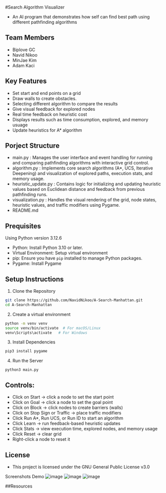 #Search Algorithm Visualizer
- An AI program that demonstrates how self can find best path using different pathfinding algorithms 

## Team Members
- Biplove GC
- Navid Nikoo
- MinJae Kim
- Adam Kaci

##  Key Features
- Set start and end points on a grid
- Draw walls to create obstacles.
- Selecting different algorithm to compare the results
- Give visual feedback for explored nodes
- Real time feedback on heuristic cost
- Displays results such as time consumption, explored, and memory usuage
- Update heuristics for A* algorithm

## Porject Structure
 - main.py : Manages the user interface and event handling for running and comparing pathfinding algorithms with interactive grid control.
 - algorithm.py : Implements core search algorithms (A*, UCS, Iterative Deepening) and visualization of explored paths, execution stats, and memory usage.
 - heuristic_update.py : Contains logic for initializing and updating heuristic values based on Euclidean distance and feedback from previous pathfinding runs.
 - visualization.py : Handles the visual rendering of the grid, node states, heuristic values, and traffic modifiers using Pygame.
 - README.md

## Prequisites

Using Python version 3.12.6
- Python: Install Python 3.10 or later.
- Virtual Environment: Setup virtual environment
- pip: Ensure you have `pip` installed to manage Python packages.
- Pygame: Install Pygame

## Setup Instructions
1. Clone the Repository
```bash
git clone https://github.com/NavidNikoo/A-Search-Manhattan.git
cd A-Search-Manhattan
```

2. Create a virtual environment

```bash
python -m venv venv
source venv/bin/activate  # For macOS/Linux
venv\Scripts\activate   # For Windows
```
3. Install Dependencies
```bash
pip3 install pygame
```
4. Run the Server
```
python3 main.py
```
## Controls:
- Click on Start → click a node to set the start point
- Click on Goal → click a node to set the goal point
- Click on Block → click nodes to create barriers (walls)
- Click on Stop Sign or Traffic → place traffic modifiers
- Click Run A*, Run UCS, or Run ID to start an algorithm
- Click Learn → run feedback-based heuristic updates
- Click Stats → view execution time, explored nodes, and memory usage
- Click Reset → clear grid
- Right-click a node to reset it


## License
- This project is licensed under the GNU General Public License v3.0

Screenshots
Demo
![image](https://github.com/user-attachments/assets/c1a3869f-5f19-4616-a03b-d3556807e2d3)
![image](https://github.com/user-attachments/assets/cde9ca21-010d-45d7-ac48-a44d43c8700f)
![image](https://github.com/user-attachments/assets/f5a1d0c5-54fd-44ee-aad2-19c8b24c6852)
















##Resources



